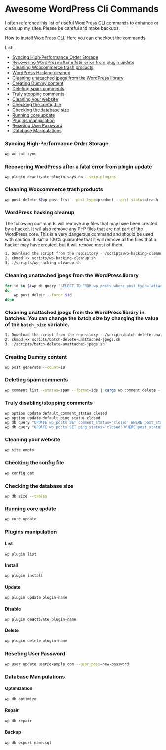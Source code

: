 # Awesome WordPress Cli Commands

I often reference this list of useful WordPress CLI commands to enhance or clean up my sites. Please be careful and make backups.

How to install [WordPress CLI](https://wp-cli.org/#installing). Here you can checkout the [commands](https://developer.wordpress.org/cli/commands/).

List:

- [Syncing High-Performance Order Storage](#syncing-high-performance-order-storages)
- [Recovering WordPress after a fatal error from plugin update](#recovering-wordpress-after-a-fatal-error-from-plugin-update)
- [Cleaning Woocommerce trash products](#cleaning-woocommerce-trash-products)
- [WordPress Hacking cleanup](#wordpress-hacking-cleanup)
- [Cleaning unattached jpegs from the WordPress library](#cleaning-unattached-jpegs-from-the-wordpress-library)
- [Creating Dummy content](#creating-dummy-content)
- [Deleting spam comments](#deleting-spam-comments)
- [Truly stopping comments](#truly-disabling/stopping-comments)
- [Cleaning your website](#cleaning-your-website)
- [Checking the config file](#checking-the-config-file)
- [Checking the database size](#checking-the-database-size)
- [Running core update](#running-core-update)
- [Plugins manipulation](#plugins-manipulation)
- [Reseting User Password](#reseting-user-password)
- [Database Manipulations](#database-manipulations)

### Syncing High-Performance Order Storage

```bash
wp wc cot sync
```

### Recovering WordPress after a fatal error from plugin update

```bash
wp plugin deactivate plugin-says-no --skip-plugins
```

### Cleaning Woocommerce trash products

```bash
wp post delete $(wp post list --post_type=product --post_status=trash --format=ids) --force
```

### WordPress hacking cleanup

The following commands will remove any files that may have been created by a hacker. It will also remove any PHP files that are not part of the WordPress core. This is a very dangerous command and should be used with caution. It isn't a 100% guarantee that it will remove all the files that a hacker may have created, but it will remove most of them.

```bash
1. Download the script from the repository - /scripts/wp-hacking-cleanup.sh
2. chmod +x scripts/wp-hacking-cleanup.sh
3. ./scripts/wp-hacking-cleanup.sh
```

### Cleaning unattached jpegs from the WordPress library

```bash
for id in $(wp db query "SELECT ID FROM wp_posts where post_type='attachment' AND post_parent=0 AND post_mime_type='image/jpeg'" --silent --skip-column-names)
do
    wp post delete --force $id
done
```

### Cleaning unattached jpegs from the WordPress library in batches. You can change the batch size by changing the value of the `batch_size` variable. 

```bash
1. Download the script from the repository - /scripts/batch-delete-unattached-jpegs.sh
2. chmod +x scripts/batch-delete-unattached-jpegs.sh
3. ./scripts/batch-delete-unattached-jpegs.sh
```

### Creating Dummy content

```bash
wp post generate --count=10
```

### Deleting spam comments

```bash
wp comment list --status=spam --format=ids | xargs wp comment delete --force
```

### Truly disabling/stopping comments

```bash
wp option update default_comment_status closed
wp option update default_ping_status closed
wp db query "UPDATE wp_posts SET comment_status='closed' WHERE post_status='publish';"
wp db query "UPDATE wp_posts SET ping_status='closed' WHERE post_status='publish';"
```

### Cleaning your website

```bash
wp site empty
```

### Checking the config file

```bash
wp config get
```

### Checking the database size

```bash
wp db size --tables
```

### Running core update

```bash
wp core update
```

### Plugins manipulation

#### List

```bash
wp plugin list
```

#### Install

```bash
wp plugin install
```

#### Update

```bash
wp plugin update plugin-name
```

#### Disable

```bash
wp plugin deactivate plugin-name
```

#### Delete

```bash
wp plugin delete plugin-name
```

### Reseting User Password

```bash
wp user update user@example.com --user_pass=new-password
```

### Database Manipulations

#### Optimization

```bash
wp db optimize
```

#### Repair

```bash
wp db repair
```

#### Backup

```bash
wp db export name.sql
```
